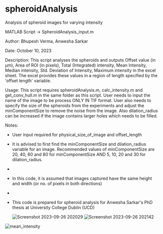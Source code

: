 # spheroidAnalysis
Analysis of spheroid images for varying intensity

MATLAB Script -> SpheroidAnalysis_input.m

Author: Bhupesh Verma, Anwesha Sarkar

Date: October 10, 2023

Description: This script analyses the spheroids and outputs Offset value (in μm), Area of ROI (in pixels), Total (Integrated) intensity, Mean Intensity, Median intensity, Std. Deviation of Intensity, Maximum intensity in the excel sheet. The excel provides these values in a region of length specified by the 'offset length' variable.

Usage: This script requires spheroidAnalysis.m, calc_intensity.m and get_conv_hull.m in the same folder as this script. User needs to input the name of the image to be process ONLY IN TIF format. User also needs to specify the size of the spheroids from the experiments and adjust the minComponentSize to remove the noise from the image. Also dilation_radius can be increased if the image contains larger holes which needs to be filled.

Notes:

- User input required for physical_size_of_image and offset_length

- It is advised to first find the minComponentSize and dilation_radius variable for an image. Recommended values of minComponentSize are 20, 40, 60 and 80 for minComponentSize AND 5, 10, 20 and 30 for dilation_radius.
- 
- In this code, it is assumed that images captured have the same height and width (or no. of pixels in both directions)
- 
- This code is prepared for spheroid analysis for Anwesha Sarkar's PhD thesis at University College Dublin (UCD)

  ![Screenshot 2023-09-26 202029](https://github.com/bhupeshve/spheroidAnalysis/assets/146075582/6d6856e1-111d-4f62-8ed5-359806a22c22)
![Screenshot 2023-09-26 202142](https://github.com/bhupeshve/spheroidAnalysis/assets/146075582/48b40185-9a23-46b8-9da6-52f82b6aa57a)


![mean_intensity](https://github.com/bhupeshve/spheroidAnalysis/assets/146075582/c402fd00-0e27-4823-93c2-5e60c377a08a)
